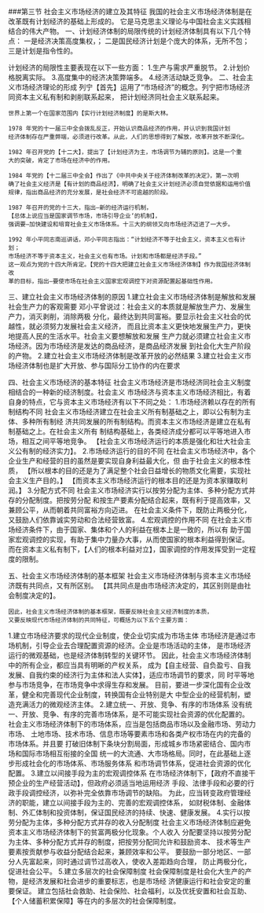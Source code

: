 
###第三节 社会主义市场经济的建立及其特征
    我国的社会主义市场经济体制是在改革既有计划经济的基础上形成的。
    它是马克思主义理论与中国社会主义实践相结合的伟大产物。
一、计划经济体制的局限传统的计划经济体制具有以下几个特点：
    一是经济决策高度集权，；
    二是国民经济计划是个庞大的体系，无所不包；
    三是计划是指令性的。

计划经济的局限性主要表现在以下一些方面：
    1.生产与需求严重脱节。
    2.计划价格脱离实际。
    3.高度集中的经济决策弊端多。
    4.经济活动缺乏竞争。
二、社会主义市场经济理论的形成
    列宁【首先】运用了“市场经济”的概念。列宁把市场经济同资本主义私有制和剥削联系起来，
    把计划经济同社会主义联系起来。

    世界上第一个在国家范围内【实行计划经济制度】的是斯大林。

    1978 年党的十一届三中全会拨乱反正，开始认识商品经济的作用，并认识到我国计划
    经济体制存在严重弊端，必须进行改革。从此，人们的思想得到了解放，改革开放不断深化。

    1982 年召开党的【十二大】，提出了【计划经济为主，市场调节为辅的原则】。这是一个重
    大的突破，肯定了市场在经济中的作用。

    1984 年党的【十二届三中全会】作出了《中共中央关于经济体制改革的决定》，第一次明
    确了社会主义经济是【有计划的商品经济】，明确了社会主义计划经济必须自觉依据和运用价值
    规律，指出商品经济的充分发展，是社会经济不可逾越的阶段。

    1987 年召开的党的十三大，指出―新的经济运行机制，
    【总体上说应当是国家调节市场，市场引导企业‘的机制】，
    强调要―加快建设和培育社会主义市场体系。十三大的纲领又向市场经济迈进了一大步。

    1992 年小平同志南巡讲话，邓小平同志指出：“计划经济不等于社会主义，资本主义也有计划；
    市场经济不等于资本主义，社会主义也有市场。计划和市场都是经济手段。”
    这一观点为党的十四大所肯定。【党的十四大把建立社会主义市场经济体制】作为我国经济体制改
    革的目标，指出―要使市场在社会主义国家宏观调控下对资源配置起基础性作用。

三、建立社会主义市场经济体制的原因
    1.建立社会主义市场经济体制是解放和发展社会生产力的客观需要
        邓小平曾说过：社会主义的本质就是解放生产力、发展生产力，消灭剥削，消除两极
        分化，最终达到共同富裕。要显示社会主义社会的优越性，就必须努力发展社会主义经济，
        而且比资本主义更快地发展生产力，更快地提高人民的生活水平。社会主义要想解放和发展
        生产力就必须建立社会主义市场经济。因为市场经济是发达的商品经济，是商品经济发展
        到社会化大生产阶段的产物。
    2.建立社会主义市场经济体制是改革开放的必然结果
    3.建立社会主义市场经济体制也是扩大开放、参与国际分工协作的内在要求

四、社会主义市场经济的基本特征
社会主义市场经济是市场经济同社会主义制度相结合的一种新的经济制度。社会主义
市场经济与资本主义市场经济相比，有着自身的特点，它与资本主义市场经济有以下不同之处：
1.市场经济赖以存在的所有制结构不同
    社会主义市场经济建立在社会主义所有制基础之上，即以公有制为主体、多种所有制经
    济共同发展的所有制结构。而资本主义市场经济是建立在私有制基础之上。在社会主义所有
    制结构基础上，各类经济成分都可以平等地进入市场，相互之间平等地竞争。
    【社会主义市场经济运行的本质是强化和壮大社会主义公有制的经济实力】。
2.市场经济运行的目的不同
    在社会主义市场经济中，各个企业生产和经营的目的虽然是要实现自身利益最大化，但
    由于社会主义的根本性质，
    【所以根本的目的还是为了满足整个社会日益增长的物质文化需要，实现社会主义生产目的。】
    【而资本主义市场经济运行的根本目的还是为资本家赚取利润。】
3.分配方式不同
    社会主义市场经济实行以按劳分配为主体、多种分配方式并存的分配制度。把按劳分配
    和按生产要素分配结合起来，既有利于提高效率，又兼顾公平，从而朝着共同富裕方向迈进。
    在社会主义条件下，既防止两极分化，又鼓励人们依靠诚实劳动和合法经营致富。
4.宏观调控的作用不同
    在社会主义市场经济条件下，由于国家、集体和个人的利益在根本上是一致的，所以有
    助于国家宏观调控的实现，有助于集中力量办大事，从而使国家的根本利益得到保证。
    而在资本主义私有制下，【人们的根本利益对立】，国家调控的作用发挥受到一定程度的限制。

五、社会主义市场经济体制的基本框架
    社会主义市场经济体制与资本主义市场经济既有共同点，又有所区别。
    【其共同点是由市场经济决定的，其区别则是由社会制度决定的】。

    因此，社会主义市场经济体制的基本框架，既要反映社会主义经济制度的本质，
    又要反映现代市场经济体制的共同特征，可概括为以下五个主要方面：
1.建立市场经济要求的现代企业制度，使企业切实成为市场主体
    市场经济是通过市场机制，引导企业去合理配置资源的经济。企业是市场活动的主体，
    是市场经济运行的微观基础，也是经济体制转型的关键环节。
    因此，社会主义市场经济体制中的所有企业，都应当具有明晰的产权关系，
    成为【自主经营、自负盈亏、自我发展、自我约束的经济行为主体和法人实体】，适应市场调节的要求，同
    时平等地参与市场竞争，在市场竞争中求得生存和发展。
    目前，要进一步深化国有企业改革，健全和完善现代企业制度，转换国有企业特别是大
    中型企业的经营机制，塑造充满活力的微观经济主体。
2.建立统一、开放、竞争、有序的市场体系
    没有统一、开放、竞争、有序的完善市场体系，是不可能实现社会资源的优化配置的。
    社会主义市场经济体制下的市场体系，应当是包括商品市场以及金融市场、劳动力市场、
    土地市场、技术市场、信息市场等要素市场和各类产权市场在内的完备的市场体系。并且要
    打破旧体制下条块分割局面，形成城乡市场紧密结合、国内市场和国际市场相互衔接的全国
    统一的大流通、大市场格局。同时，在此基础上逐步形成社会化的市场体系、市场服务体系
    和市场调节体系，促进社会资源的优化配置。
3.建立以间接手段为主的宏观调控体系
    在市场经济体制下，【政府不直接干预企业的生产经营活动】，但政府必须适当地运用经济
    手段、法律手段和必要的行政手段调控经济，以弥补完全依靠市场调节的缺陷。
    为此，应当转变政府管理经济的职能，建立以间接手段为主的、完善的宏观调控体系，
    如财税体制、金融体制、外汇体制和投资体制，保证国民经济的持续、快速、健康发展。
4.实行以按劳分配为主体，多种分配方式并存的收入分配制度
    社会主义市场经济体制应避免资本主义市场经济体制下的贫富两极分化现象。个人收入
    分配要坚持以按劳分配为主体、多种分配方式并存的制度，把按劳分配同允许和鼓励资本、
    技术等生产要素按贡献参与收益分配结合起来，兼顾效率和公平。
    要鼓励一部分地区、一部分人先富起来，同时通过调节过高收入，使收入差距趋向合理，
    防止两极分化，促进社会公平。
5.建立多层次的社会保障制度
    社会保障制度是社会化大生产的产物，是经济发展和社会进步的重要标志，也是市场经
    济健康运行和社会安定的重要保证。
    建立包括社会救助、社会保险、社会福利，以及优抚安置和社会互助、
    【个人储蓄积累保障】等在内的多层次的社会保障制度。
